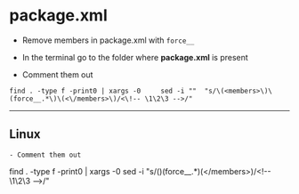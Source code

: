 # package.xml

- Remove members in package.xml  with ```force__``` 

- In the terminal go to the folder where **package.xml** is present


- Comment them out
```
find . -type f -print0 | xargs -0     sed -i ""  "s/\(<members>\)\(force__.*\)\(<\/members>\)/<\!-- \1\2\3 -->/"

```
---

## Linux

```
- Comment them out
```
find . -type f -print0 | xargs -0     sed -i   "s/\(<members>\)\(force__.*\)\(<\/members>\)/<\!-- \1\2\3 -->/"

```

